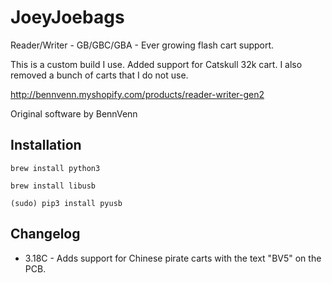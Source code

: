 # JoeyJoebags
Reader/Writer - GB/GBC/GBA - Ever growing flash cart support.

This is a custom build I use. Added support for Catskull 32k cart. I also removed a bunch of carts that I do not use.

http://bennvenn.myshopify.com/products/reader-writer-gen2

Original software by BennVenn

## Installation

`brew install python3`

`brew install libusb`

`(sudo) pip3 install pyusb`

## Changelog
 - 3.18C - Adds support for Chinese pirate carts with the text "BV5" on the PCB.
